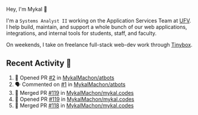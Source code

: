 Hey, I'm Mykal 👋

I'm a `Systems Analyst II` working on the Application Services Team at [UFV](https://ufv.ca). 
I help build, maintain, and support a whole bunch of our web applications, integrations, and internal tools for students, staff, and faculty.

On weekends, I take on freelance full-stack web-dev work through [Tinybox](https://tinybox.dev).

## Recent Activity 🚀

<!--START_SECTION:activity-->
1. 💪 Opened PR [#2](https://github.com/MykalMachon/atbots/pull/2) in [MykalMachon/atbots](https://github.com/MykalMachon/atbots)
2. 🗣 Commented on [#1](https://github.com/MykalMachon/atbots/issues/1#issuecomment-2481661284) in [MykalMachon/atbots](https://github.com/MykalMachon/atbots)
3. 🎉 Merged PR [#119](https://github.com/MykalMachon/mykal.codes/pull/119) in [MykalMachon/mykal.codes](https://github.com/MykalMachon/mykal.codes)
4. 💪 Opened PR [#119](https://github.com/MykalMachon/mykal.codes/pull/119) in [MykalMachon/mykal.codes](https://github.com/MykalMachon/mykal.codes)
5. 🎉 Merged PR [#118](https://github.com/MykalMachon/mykal.codes/pull/118) in [MykalMachon/mykal.codes](https://github.com/MykalMachon/mykal.codes)
<!--END_SECTION:activity-->
